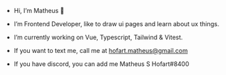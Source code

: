 - Hi, I’m Matheus 👋

- I’m Frontend Developer, like to draw ui pages and learn about ux things.
- I’m currently working on Vue, Typescript, Tailwind & Vitest.
- If you want to text me, call me at hofart.matheus@gmail.com
- If you have discord, you can add me Matheus S Hofart#8400
